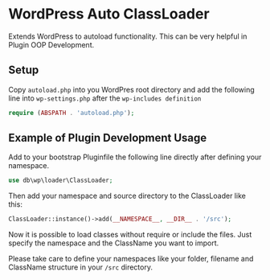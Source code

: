 # WordPress Auto ClassLoader

Extends WordPress to autoload functionality. This can be very helpful in Plugin OOP Development.

## Setup

Copy `autoload.php` into you WordPres root directory and add the following line into `wp-settings.php` after the `wp-includes definition`

``` php
require (ABSPATH . 'autoload.php');
```

## Example of Plugin Development Usage

Add to your bootstrap Pluginfile the following line directly after defining your namespace.

```php
use db\wp\loader\ClassLoader;
```

Then add your namespace and source directory to the ClassLoader like this:

```php
ClassLoader::instance()->add(__NAMESPACE__, __DIR__ . '/src');
```

Now it is possible to load classes without require or include the files. Just specify the namespace and the ClassName you want to import.

Please take care to define your namespaces like your folder, filename and ClassName structure in your `/src` directory.